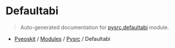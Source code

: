 # Defaultabi

> Auto-generated documentation for [pysrc.defaultabi](https://github.com/fullon-labs/pyflonkit/blob/master/pysrc/defaultabi.py) module.

- [Pyeoskit](../README.md#pyflonkit-index) / [Modules](../MODULES.md#pyflonkit-modules) / [Pysrc](index.md#pysrc) / Defaultabi
